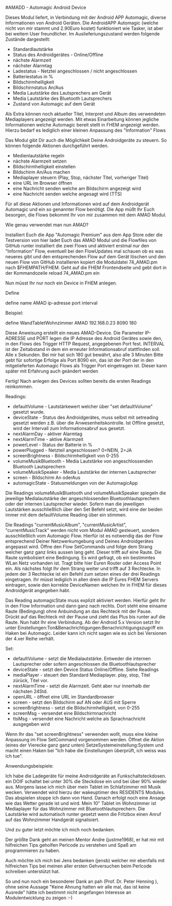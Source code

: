 #AMADD - Automagic Android Device

Dieses Modul liefert, in Verbindung mit der Android APP Automagic, diverse Informationen von Android Geräten. Die AndroidAPP Automagic (welche nicht von mir stammt und 2.90Euro kostet) funktioniert wie Tasker, ist aber bei weitem User freundlicher. Im Auslieferiungszustand werden folgende Zustände dargestellt:

- Standardlautstärke
- Status des Androidgerätes - Online/Offline
- nächste Alarmzeit
- nächster Alarmtag
- Ladestatus - Netztei angeschlossen / nicht angeschlossen
- Batteriestatus in %
- Bildschirmhelligkeit
- Bildschirnstatus An/Aus
- Media Lautstärke des Lautsprechers am Gerät
- Media Lautstärke des Bluetooth Lautsprechers
- Zustand von Automagic auf dem Gerät


Als Extra können noch aktueller Titel, Interpret und Album des verwendeten Mediaplayers angezeigt werden. 
Mit etwas Einarbeitung können jegliche Informationen welche Automagic bereit stellt in FHEM angezeigt werden. Hierzu bedarf es lediglich einer kleinen Anpassung des "Information" Flows 

Das Modul gibt Dir auch die Möglichkeit Deine Androidgeräte zu steuern. So können folgende Aktionen durchgeführt werden.

- Medienlautstärke regeln
- nächste Alarmzeit setzen
- Bildschirmhelligkeit einstellen
- Bildschirm An/Aus machen
- Mediaplayer steuern (Play, Stop, nächster Titel, vorheriger Titel)
- eine URL im Browser öffnen
- eine Nachricht senden welche am Bildschirm angezeigt wird
- eine Nachricht senden welche angesagt wird (TTS)


Für all diese Aktionen und Informationen wird auf dem Androidgerät Automagic und ein so genannter Flow benötigt. Die App müßt Ihr Euch besorgen, die Flows bekommt Ihr von mir zusammen mit dem AMAD Modul. 

Wie genau verwendet man nun AMAD?

Installiert Euch die App "Automagic Premium" aus dem App Store oder die Testversion von hier
ladet Euch das AMAD Modul und die Flowfiles von GitHub runter
installiert die zwei Flows und aktiviert erstmal nur den "Information" Flow, eventuell bei den FlowUpdates mal schauen ob es was neueres gibt und den entsprechenden Flow auf dem Gerät löschen und den neuen Flow von GitHub installieren
kopiert die Moduldatei 74_AMAD.pm nach $FHEMPATH/FHEM. Geht auf die FHEM Frontendseite und gebt dort in der Kommandozeile reload 74_AMAD.pm ein


Nun müsst Ihr nur noch ein Device in FHEM anlegen. 

Define

define name AMAD ip-adresse port interval 

Beispiel:

define WandTabletWohnzimmer AMAD 192.168.0.23 8090 180

Diese Anweisung erstellt ein neues AMAD-Device. Die Parameter IP-ADRESSE und PORT legen die IP Adresse des Android Gerätes sowie den, in den Flows des Trigger HTTP Request, angegebenen Port fest.
INTERVAL ist der Zeitabstand in dem ein erneuter Informationsabruf stattfinden soll. Alle x Sekunden. Bei mir hat sich 180 gut bewährt, also alle 3 Minuten
Bitte gebt für sofortige Erfolge als Port 8090 ein, das ist der Port der in den mitgelieferten Automagic Flows als Trigger Port eingetragen ist.
Dieser kann später mit Erfahrung auch geändert werden


Fertig! Nach anlegen des Devices sollten bereits die ersten Readings reinkommen. 

Readings:

- defaultVolume - Lautstärkewert welcher über "set defaultVolume" gesetzt wurde.
- deviceState - Status des Androidgerätes, muss selbst mit setreading gesetzt werden z.B. über die Anwesenheitskontrolle.
  Ist Offline gesetzt, wird der Intervall zum Informationsabruf aus gesetzt.
- nextAlarmDay - aktiver Alarmtag
- nextAlarmTime - aktive Alarmzeit
- powerLevel - Status der Batterie in %
- powerPlugged - Netzteil angeschlossen? 0=NEIN, 2=JA
- screenBrightness - Bildschirmhelligkeit von 0-255
- volumeMusikBluetooth - Media Lautstärke von angeschlossenden Bluetooth Lautsprechern
- volumeMusikSpeaker - Media Lautstärke der internen Lautsprecher
- screen - Bildschirm An oderAus
- automagicState - Statusmeldungen von der AutomagicApp

Die Readings volumeMusikBluetooth und volumeMusikSpeaker spiegeln die jeweilige Medialautstärke der angeschlossenden Bluetoothlautsprechern oder der internen Lautsprecher wieder.
Sofern man die jeweiligen Lautstärken ausschließlich über den Set Befehl setzt, wird eine der beiden immer mit dem defaultVolume Reading über ein stimmen.

Die Readings "currentMusicAlbum", "currentMusicArtist", "currentMusicTrack" werden nicht vom Modul AMAD gesteuert, sondern ausschließlich vom Automagic Flow. Hierfür ist es notwendig das der Flow entsprechend Deiner Netzwerkumgebung und Deines Androidgerätes angepasst wird.
Öffne den Flow SetCommands und folge dem Strang welcher ganz ganz links aussen lang geht. Dieser trifft auf eine Raute. Die Raute symbolisiert eine Bedingung. Es wird gefragt, ob ein bestimmtes WLan Netz vorhanden ist. Tragt bitte hier Euren Router oder Access Point ein. Als nächstes folgt Ihr dem Strang weiter und trifft auf 3 Rechtecke.
In jedem der 3 Rechtecke ist ein Befehl zum setzen eines der drei Readings eingetragen. Ihr müsst lediglich in allen drein die IP Eures FHEM Servers eintragen, sowie den korrekte DeviceNamen welchen Ihr in FHEM für dieses Androidgerät angegeben habt.

Das Reading automagicState muss explizit aktiviert werden. Hierfür geht Ihr in den Flow Information und dann ganz nach rechts. Dort steht eine einsame Raute (Bedingung) ohne Anbuindung an das Rechteck mit der Pause. Drückt auf das Rechteck mit der Pause und zieht das Plus bis runter auf die Raute. Nun habt Ihr eine Verbindung. Ab der Android 5.x Version setzt Ihr unter Einstellungen:Ton&Benachrichtigungen:Benachrichtigungszugriff ein Haken bei Automagic. Leider kann ich nicht sagen wie es sich bei Versionen der 4.xer Reihe verhält.


Set:

- defaultVolume - setzt die Medialautstärke. Entweder die internen Lautsprecher oder sofern angeschlossen die Bluetoothlautsprecher
- deviceState - setzt den Device Status Online/Offline. Siehe Readings
- mediaPlayer - steuert den Standard Mediaplayer. play, stop, Titel zürück, Titel vor.
- nextAlarmTime - setzt die Alarmzeit. Geht aber nur innerhalb der nächsten 24Std.
- openURL - öffnet eine URL im Standardbrowser
- screen - setzt den Bildschirm auf AN oder AUS mit Sperre
- screenBrightness - setzt die Bildschirmhelligkeit, von 0-255
- screenMsg - versendet eine Bildschirmnachricht
- ttsMsg - versendet eine Nachricht welche als Sprachnachricht ausgegeben wird

Wenn Ihr das "set screenBrightness" verwenden wollt, muss eine kleine Anpassung im Flow SetCommand vorgenommen werden. Öffnet die Aktion (eines der Vierecke ganz ganz unten) SetzeSystemeinstellung:System und macht einen Haken bei "Ich habe die Einstellungen überprüft, ich weiss was ich tue".



Anwendungsbeispiele:

Ich habe die Ladegeräte für meine Androidgeräte an Funkschaltsteckdosen. ein DOIF schaltet bei unter 30% die Steckdose ein und bei über 90% wieder aus. Morgens lasse ich mich über mein Tablet im Schlafzimmer mit Musik wecken. Verwendet wird hierzu der wakeuptimer des RESIDENTS Modules. Das abspielen stoppe ich dann von Hand. Danach erfolgt noch eine Ansage wie das Wetter gerade ist und wird.
Mein 10" Tablet im Wohnzimmer ist Mediaplayer für das Wohnzimmer mit Bluetoothlautsprechern. Die Lautstärke wird automatisch runter gesetzt wenn die Fritzbox einen Anruf auf das Wohnzimmer Handgerät signalisiert.



Und zu guter letzt möchte ich mich noch bedanken.

Der größte Dank geht an meinen Mentor Andre (justme1968), er hat mir mit hilfreichen Tips geholfen Perlcode zu verstehen und Spaß am programmieren zu haben.

Auch möchte ich mich bei Jens bedanken (jensb) welcher mir ebenfalls mit hilfreichen Tips bei meinen aller ersten Gehversuchen beim Perlcode schreiben unterstützt hat.

So und nun noch ein besonderer Dank an pah (Prof. Dr. Peter Henning ), ohne seine Aussage "Keine Ahnung hatten wir alle mal, das ist keine Ausrede" hätte ich bestimmt nicht angefangen Interesse an Modulentwicklung zu zeigen :-)
